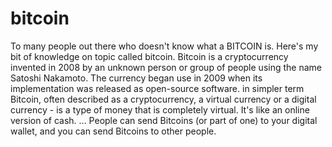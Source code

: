 # bitcoin
To many people out there who doesn't know what a BITCOIN is. Here's my bit of knowledge on topic called bitcoin. 
Bitcoin is a cryptocurrency invented in 2008 by an unknown person or group of people using the name Satoshi Nakamoto. The currency began use in 2009 when its implementation was released as open-source software. 
in simpler term Bitcoin, often described as a cryptocurrency, a virtual currency or a digital currency - is a type of money that is completely virtual. It's like an online version of cash. ... People can send Bitcoins (or part of one) to your digital wallet, and you can send Bitcoins to other people.
